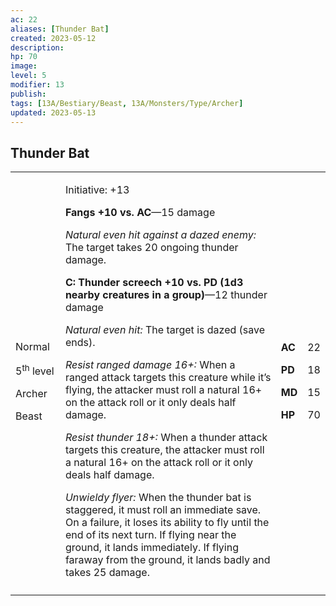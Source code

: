```yaml
---
ac: 22
aliases: [Thunder Bat]
created: 2023-05-12
description: 
hp: 70
image: 
level: 5
modifier: 13
publish: 
tags: [13A/Bestiary/Beast, 13A/Monsters/Type/Archer]
updated: 2023-05-13
---
```


## Thunder Bat

<table>
<colgroup>
<col style="width: 16%" />
<col style="width: 72%" />
<col style="width: 5%" />
<col style="width: 5%" />
</colgroup>
<tbody>
<tr class="odd">
<td><p>Normal</p>
<p>5<sup>th</sup> level</p>
<p>Archer</p>
<p>Beast</p></td>
<td><p>Initiative: +13</p>
<p><strong>Fangs +10 vs. AC</strong>—15 damage</p>
<p><em>Natural even hit against a dazed enemy:</em> The target takes 20
ongoing thunder damage.</p>
<p><strong>C: Thunder screech +10 vs. PD (1d3 nearby creatures in a
group)</strong>—12 thunder damage</p>
<p><em>Natural even hit:</em> The target is dazed (save ends).</p>
<p><em>Resist ranged damage 16+:</em> When a ranged attack targets this
creature while it’s flying, the attacker must roll a natural 16+ on the
attack roll or it only deals half damage.</p>
<p><em>Resist thunder 18+:</em> When a thunder attack targets this
creature, the attacker must roll a natural 16+ on the attack roll or it
only deals half damage.</p>
<p><em>Unwieldy flyer:</em> When the thunder bat is staggered, it must
roll an immediate save. On a failure, it loses its ability to fly until
the end of its next turn. If flying near the ground, it lands
immediately. If flying faraway from the ground, it lands badly and takes
25 damage.</p></td>
<td><p><strong>AC</strong></p>
<p><strong>PD</strong></p>
<p><strong>MD</strong></p>
<p><strong>HP</strong></p></td>
<td><p>22</p>
<p>18</p>
<p>15</p>
<p>70</p></td>
</tr>
<tr class="even">
<td></td>
<td></td>
<td></td>
<td></td>
</tr>
</tbody>
</table>

